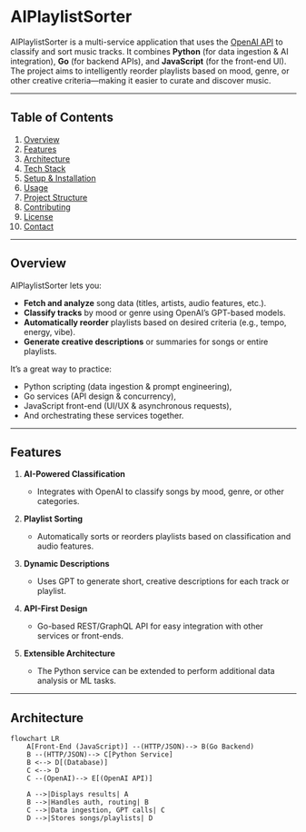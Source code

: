 # AIPlaylistSorter

AIPlaylistSorter is a multi-service application that uses the [OpenAI API](https://platform.openai.com/) to classify and sort music tracks. It combines **Python** (for data ingestion & AI integration), **Go** (for backend APIs), and **JavaScript** (for the front-end UI). The project aims to intelligently reorder playlists based on mood, genre, or other creative criteria—making it easier to curate and discover music.

---

## Table of Contents
1. [Overview](#overview)
2. [Features](#features)
3. [Architecture](#architecture)
4. [Tech Stack](#tech-stack)
5. [Setup & Installation](#setup--installation)
6. [Usage](#usage)
7. [Project Structure](#project-structure)
8. [Contributing](#contributing)
9. [License](#license)
10. [Contact](#contact)

---

## Overview

AIPlaylistSorter lets you:
- **Fetch and analyze** song data (titles, artists, audio features, etc.).
- **Classify tracks** by mood or genre using OpenAI’s GPT-based models.
- **Automatically reorder** playlists based on desired criteria (e.g., tempo, energy, vibe).
- **Generate creative descriptions** or summaries for songs or entire playlists.

It’s a great way to practice:
- Python scripting (data ingestion & prompt engineering),
- Go services (API design & concurrency),
- JavaScript front-end (UI/UX & asynchronous requests),
- And orchestrating these services together.

---

## Features

1. **AI-Powered Classification**  
   - Integrates with OpenAI to classify songs by mood, genre, or other categories.

2. **Playlist Sorting**  
   - Automatically sorts or reorders playlists based on classification and audio features.

3. **Dynamic Descriptions**  
   - Uses GPT to generate short, creative descriptions for each track or playlist.

4. **API-First Design**  
   - Go-based REST/GraphQL API for easy integration with other services or front-ends.

5. **Extensible Architecture**  
   - The Python service can be extended to perform additional data analysis or ML tasks.

---

## Architecture

```mermaid
flowchart LR
    A[Front-End (JavaScript)] --(HTTP/JSON)--> B(Go Backend)
    B --(HTTP/JSON)--> C[Python Service]
    B <--> D[(Database)]
    C <--> D
    C --(OpenAI)--> E[(OpenAI API)]
    
    A -->|Displays results| A
    B -->|Handles auth, routing| B
    C -->|Data ingestion, GPT calls| C
    D -->|Stores songs/playlists| D
